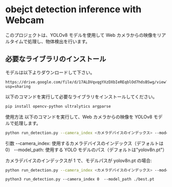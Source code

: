 # obejct detection inference with Webcam

このプロジェクトは、YOLOv8 モデルを使用して Web カメラからの映像をリアルタイムで処理し、物体検出を行います。

## 必要なライブラリのインストール

モデルは以下よりダウンロードして下さい。

```
https://drive.google.com/file/d/17ALDVqvqgYXzDXbIeREqblOd7hdsBSwg/view?usp=sharing
```

以下のコマンドを実行して必要なライブラリをインストールしてください。

```sh
pip install opencv-python ultralytics argparse
```

使用方法
以下のコマンドを実行して、Web カメラからの映像を YOLOv8 モデルで処理します。

```sh
python run_detection.py --camera_index <カメラデバイスのインデックス> --model_path <モデルのパス>
```

引数
--camera_index: 使用するカメラデバイスのインデックス（デフォルトは 0）
--model_path: 使用する YOLO モデルのパス（デフォルトは"yolov8n.pt"）

カメラデバイスのインデックスが 1 で、モデルパスが yolov8n.pt の場合:

```sh
python run_detection.py --camera_index <カメラデバイスのインデックス> --model_path <モデルのパス>
```

```
python3 run_detection.py --camera_index 0  --model_path ./best.pt
```
